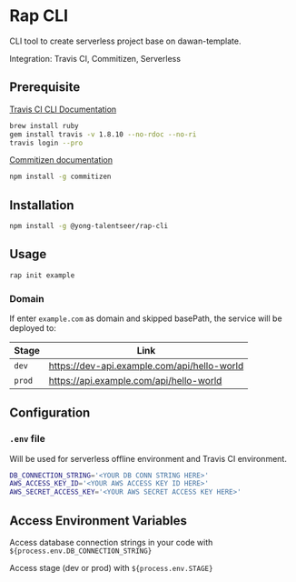 # Rap CLI

CLI tool to create serverless project base on dawan-template.

Integration: Travis CI, Commitizen, Serverless

## Prerequisite

   [Travis CI CLI Documentation](https://github.com/travis-ci/travis.rb)

```bash
brew install ruby
gem install travis -v 1.8.10 --no-rdoc --no-ri
travis login --pro
```

   [Commitizen documentation](https://github.com/commitizen/cz-cli)

```bash
npm install -g commitizen
```

## Installation

```bash
npm install -g @yong-talentseer/rap-cli
```

## Usage

```bash
rap init example
```

### Domain

If enter `example.com` as domain and skipped basePath, the service will be deployed to:

| Stage | Link |
| --- | --- |
| `dev` | <https://dev-api.example.com/api/hello-world> |
| `prod` | <https://api.example.com/api/hello-world> |

## Configuration

### `.env` file

Will be used for serverless offline environment and Travis CI environment.

```bash
DB_CONNECTION_STRING='<YOUR DB CONN STRING HERE>'
AWS_ACCESS_KEY_ID='<YOUR AWS ACCESS KEY ID HERE>'
AWS_SECRET_ACCESS_KEY='<YOUR AWS SECRET ACCESS KEY HERE>'
```

## Access Environment Variables

Access database connection strings in your code with `${process.env.DB_CONNECTION_STRING}`

Access stage (dev or prod) with `${process.env.STAGE}`
